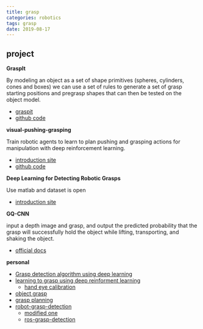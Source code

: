 ```yaml
---
title: grasp 
categories: robotics
tags: grasp
date: 2019-08-17
---
```


## project

**GraspIt**

By modeling an object as a set of shape primitives (spheres, cylinders, cones and boxes) we can use a set of rules to generate a set of grasp starting positions and pregrasp shapes that can then be tested on the object model. 

- [graspit](http://graspit-simulator.github.io/)
- [github code](https://github.com/graspit-simulator/graspit)

**visual-pushing-grasping**

Train robotic agents to learn to plan pushing and grasping actions for manipulation with deep reinforcement learning.

- [introduction site](http://vpg.cs.princeton.edu/)
- [github code](https://github.com/andyzeng/visual-pushing-grasping)

**Deep Learning for Detecting Robotic Grasps**

Use matlab and dataset is open

- [introduction site](http://pr.cs.cornell.edu/deepgrasping/)

**GQ-CNN**

input a depth image and grasp, and output the predicted probability that the grasp will successfully hold the object while lifting, transporting, and shaking the object.

- [official docs](https://berkeleyautomation.github.io/gqcnn/install/install.html)

**personal**

- [Grasp detection algorithm using deep learning](https://github.com/RobopticsFeng/DeepGrasp)
- [learning to grasp using deep reinforment learning](https://github.com/wzlgithub/robot_rl)
    - [hand eye calibration](https://github.com/wzlgithub/hand_eye_calibration)
- [object grasp](https://github.com/dewana-dewan/ObjectGrasping)
- [grasp planning](https://github.com/DouMM/graspPlanning_yuchen)
- [robot-grasp-detection](https://github.com/tnikolla/robot-grasp-detection)
    - [modified one](https://github.com/Juna2/grasp_detection)
    - [ros-grasp-detection](https://github.com/Juna2/ros_grasp_detection)
